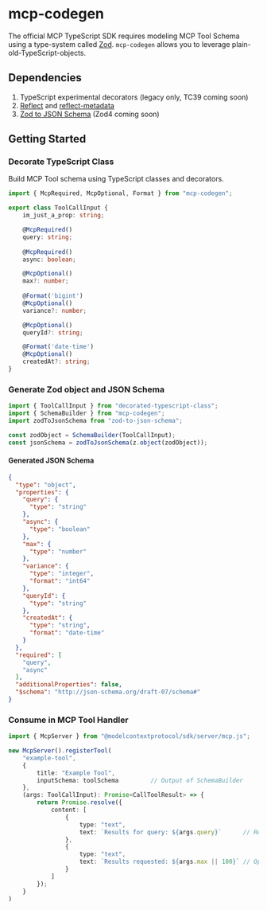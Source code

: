# mcp-codegen

The official MCP TypeScript SDK requires modeling MCP Tool Schema using a type-system called [Zod](https://zod.dev/). `mcp-codegen` allows you to leverage plain-old-TypeScript-objects. 

## Dependencies

1. TypeScript experimental decorators (legacy only, TC39 coming soon)
1. [Reflect](https://developer.mozilla.org/en-US/docs/Web/JavaScript/Reference/Global_Objects/Reflect) and [reflect-metadata](https://github.com/microsoft/reflect-metadata)
1. [Zod to JSON Schema](https://github.com/StefanTerdell/zod-to-json-schema) (Zod4 coming soon)

## Getting Started

### Decorate TypeScript Class
Build MCP Tool schema using TypeScript classes and decorators.

```ts
import { McpRequired, McpOptional, Format } from "mcp-codegen";

export class ToolCallInput {
	im_just_a_prop: string;

	@McpRequired()
	query: string;
	
	@McpRequired()
	async: boolean;

	@McpOptional()
	max?: number;
	
	@Format('bigint')
	@McpOptional()
	variance?: number;

	@McpOptional()
	queryId?: string;

	@Format('date-time')
	@McpOptional()
	createdAt?: string;
}
```

### Generate Zod object and JSON Schema
```ts
import { ToolCallInput } from "decorated-typescript-class";
import { SchemaBuilder } from "mcp-codegen";
import zodToJsonSchema from "zod-to-json-schema";

const zodObject = SchemaBuilder(ToolCallInput);
const jsonSchema = zodToJsonSchema(z.object(zodObject));
```

#### Generated JSON Schema

```json
{
  "type": "object",
  "properties": {
    "query": {
      "type": "string"
    },
    "async": {
      "type": "boolean"
    },
    "max": {
      "type": "number"
    },
    "variance": {
      "type": "integer",
      "format": "int64"
    },
    "queryId": {
      "type": "string"
    },
    "createdAt": {
      "type": "string",
      "format": "date-time"
    }
  },
  "required": [
    "query",
    "async"
  ],
  "additionalProperties": false,
  "$schema": "http://json-schema.org/draft-07/schema#"
}
```

### Consume in MCP Tool Handler

```ts
import { McpServer } from "@modelcontextprotocol/sdk/server/mcp.js";

new McpServer().registerTool(
    "example-tool",
    {
        title: "Example Tool",
        inputSchema: toolSchema         // Output of SchemaBuilder
    },
    (args: ToolCallInput): Promise<CallToolResult> => {
        return Promise.resolve({
            content: [
                {
                    type: "text",
                    text: `Results for query: ${args.query}`      // Required type
                },
                {
                    type: "text",
                    text: `Results requested: ${args.max || 100}` // Optional type
                }
            ]
        });
    }
)
```
